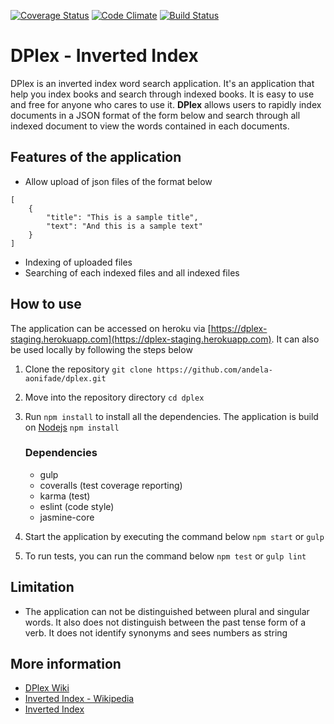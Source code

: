 [![Coverage Status](https://coveralls.io/repos/github/andela-aonifade/dplex/badge.png?branch=development)](https://coveralls.io/github/andela-aonifade/dplex?branch=development)
[![Code Climate](https://codeclimate.com/github/andela-aonifade/dplex/badges/gpa.svg)](https://codeclimate.com/github/andela-aonifade/dplex)
[![Build Status](https://travis-ci.org/andela-aonifade/dplex.svg?branch=development)](https://travis-ci.org/andela-aonifade/dplex)

# DPlex - Inverted Index
DPlex is an inverted index word search application. It's an application that help you index books and search through indexed books. It is easy to use and free for anyone who cares to use it.
**DPlex** allows users to rapidly index documents in a JSON format of the form below and search through all indexed document to view the words contained in each documents.

## Features of the application
- Allow upload of json files of the format below
```
[
    {
        "title": "This is a sample title",
        "text": "And this is a sample text"
    }
]
```
- Indexing of uploaded files
- Searching of each indexed files and all indexed files

## How to use
The application can be accessed on heroku via [https://dplex-staging.herokuapp.com](https://dplex-staging.herokuapp.com).
It can also be used locally by following the steps below

1.  Clone the repository `git clone https://github.com/andela-aonifade/dplex.git`
2.  Move into the repository directory `cd dplex`
3.  Run `npm install` to install all the dependencies. The application is build on [Nodejs](nodejs.org) `npm install`

    ### Dependencies
    - gulp
    - coveralls (test coverage reporting)
    - karma (test)
    - eslint (code style)
    - jasmine-core
4.  Start the application by executing the command below `npm start` or `gulp`
5.  To run tests, you can run the command below `npm test` or `gulp lint`

## Limitation
- The application can not be distinguished between plural and singular words. It also does not distinguish between the past tense form of a verb. It does not identify synonyms and sees numbers as string

## More information
- [DPlex Wiki](https://github.com/andela-aonifade/dplex/wiki)
- [Inverted Index - Wikipedia](https://en.wikipedia.org/wiki/Inverted_index)
- [Inverted Index](https://www.elastic.co/guide/en/elasticsearch/guide/current/inverted-index.html)
